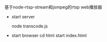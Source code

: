 基于node-rtsp-stream和jsmpeg的rtsp web播放器

- start server

  node transcode.js

- start browser
  cd html
  start index.html